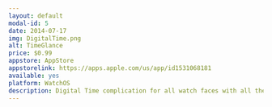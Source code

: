 ```yaml
---
layout: default
modal-id: 5
date: 2014-07-17
img: DigitalTime.png
alt: TimeGlance
price: $0.99
appstore: AppStore
appstorelink: https://apps.apple.com/us/app/id1531068181
available: yes
platform: WatchOS
description: Digital Time complication for all watch faces with all the customization you need.
---
```

